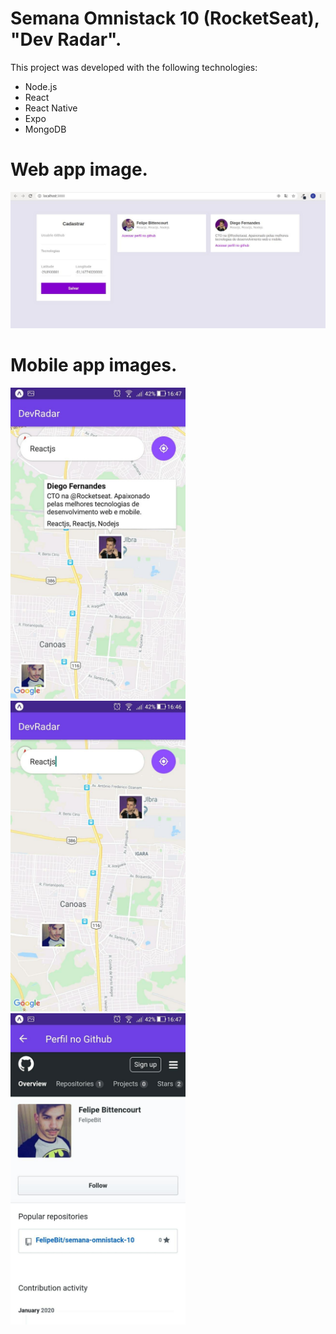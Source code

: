 # Semana Omnistack 10 (RocketSeat),  "Dev Radar".

This project was developed with the following technologies:

* Node.js
* React
* React Native
* Expo
* MongoDB




# Web app image. 
![web app image](https://github.com/FelipeBit/semana-omnistack-10/blob/master/mobile/assets/img1.jpg)




# Mobile app images.
<div>
<img src="https://github.com/FelipeBit/semana-omnistack-10/blob/master/mobile/assets/img2.jpg" alt="mobile app screenshot" width="280"/>
<img src="https://github.com/FelipeBit/semana-omnistack-10/blob/master/mobile/assets/img4.jpg" alt="mobile app screenshot" width="280"/>
<img src="https://github.com/FelipeBit/semana-omnistack-10/blob/master/mobile/assets/img3.jpg" alt="mobile app screenshot" width="280"/>
</div>
